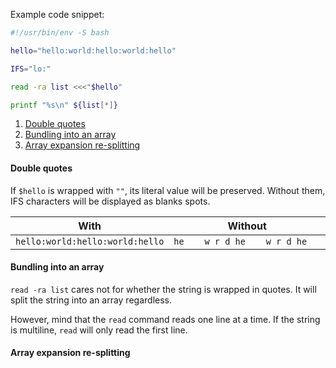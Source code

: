 Example code snippet:

```bash
#!/usr/bin/env -S bash

hello="hello:world:hello:world:hello"

IFS="lo:"

read -ra list <<<"$hello"

printf "%s\n" ${list[*]}
```

1. [Double quotes](#double-quotes)
2. [Bundling into an array](#bundling-into-an-array)
3. [Array expansion re-splitting](#array-expansion-re-splitting)

#### <a id="double-quotes">Double quotes</a>

If `$hello` is wrapped with `""`, its literal value will be preserved. Without them, IFS characters will be displayed as blanks spots.

|              With               |             Without             |
| :-----------------------------: | :-----------------------------: |
| `hello:world:hello:world:hello` | `he    w r d he    w r d he   ` |

#### Bundling into an array

`read -ra list` cares not for whether the string is wrapped in quotes. It will split the string into an array regardless.

However, mind that the `read` command reads one line at a time. If the string is multiline, `read` will only read the first line.

#### Array expansion re-splitting
